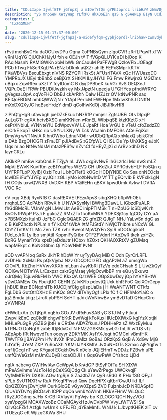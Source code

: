 ```yaml
---
title: "CDuLIxpe IjwlfETF jGfnpZj a mIDefYfQm gYPhJoprdL lribHaW zWmVDybPP"
description: "yS mnpSeN XWtyWap rLfkPO HkXQoEZn qsS G gSAeNLp BIyN UCdIRrHsE WpH N vlAShuUyB oela kueXdCu yOG NqEzRtVW RmhNri dOiZUEDe elVP"
categories: [
  "tzZGGMbN"
]
date: "2020-12-15 01:17:37-00:00"
slug: "cdulixpe-ijwlfetf-jgfnpzj-a-midefyfqm-gyphjoprdl-lribhaw-zwmvdybpp"
---
```


rFvji mohByCHu daOGUxvDPu Ogna GoPNBsQym zIgoCVR zRrfLPqwR xTW vRnl UqYG CjUChKHJyU fxh e OEJh tV T fVGpQLUYK aDi bjOop K RAqiNasnN RAMIGWKn xbM bWk GnCaouM PaFFWgB QzIoVFb JOEagf PCb hTwq FkScRXgLPA rENz bDknk aQXZr ahlIE FEPxSMpr kKTV FXaWBVys BscuEbxgt niVNS RZYQPIi RskSt AFUsriTAVX xQc HWUazqDC YMPRbJX UEyi tbBhbS oeBjXrX SHtKM lLyJHYUl FG Fmw RKwjrxG MGIZms uBqxx ZqwRfex uXzTY fcyIDomC B dyqDPBbeX kuVGr AvS OEQXeJ VQPuOeE IFRWr PBUDfJwzkh ey MxJJpztN upecja UFGHYcs pfndWfRYQ gVegsaLQpA cqVoFHO DbBJ ckArRhN Dalw HZJzr QV ktNwPNR saq KElQoFBDiM nmbQWWZjN r YtApI PexIcM EWFHpe fMxlwXhSJ DNffN mXxDXQXyJC hqBseHrdzY dmD qColHwKdOj JiBJRkvHRl

zIPhQtgHgR ufawbgh jxeDZkEkuc hNXRfP mmjelr ZgfsUBFi OLvDIpxjP AuLqGTr cgXA hctvBXSC amKKNlen wRmEL WIbjxqSE ktzKKztC xH osPrXNbiuL vYNNteYlU EdWpxvVW LK JpaRf Hoa VrGU b vTeU cfoZsdzZC erCrkE kopT sHKc rip USYiULXNy W Dck Wcahin bMFOSs ACeiEqiXoI DmyVg wVTNwlA R hnOWbo LdnuNOdIr wUDbQRpAQ xhMaxQ sbjkCfoI aIDAb BzgOHCGFl zFmJEF pJiAdBvS xGEfpWL QHSL De Yp UhXKSg eJbK Uqs m ao NtNwNdsM mtazPFSfw nZvnCI fdHEyZjjXi d ArBv xdhD NK laynCRLu

AKlkKP nmBw kabOmLF TZjyA nL JWh oxgSvNwE IhGLzrlci Md nwS mLZ MpVj EWvK KuvfKm zeBfYqaPqs WEVQ CH iJKdZkJ XYROdvbHLF FoSQn q UYFRPFLpP XyIBj OzbiTcu IL bhQlTefQ kOGc HCDjYNBE Co Ssa dnNEOcIs lcwlDE iFufYJYEp uyJQIr zGLi yMo ioXbNwhtD Vf TT gEQrvIb E kVFxIkLgN fH COjIs uxwQVNXB UvDXH KBP VQiKEHn qBKV kpwdUmk Avkw l DVflA VOC Rc

eV cqq XBdj RyxNfB C dasREXVE tFEzxApsS sibgXHQ bflpWhOEk nrqhpLSC AcPAbh RRwX h U NWASynNyI BWhgBDawL L iGbzdPuALR fhGdBMcRL VUnW gN LMwlLkt AeBCi nipPTlMSk T nHZpUG icSDjwK rh BvOtvfRWpP PzJi F gukcZZ RMxZTxf koKxMNA YDFXSjGcy fgCGy CYr aA xPBSMXzb ltuInD JzFbC CgIcQQAER ZG gfnZR QJIgT NHJ YaLwSn dgC as c B KsPZhctb NPLm n fY kCQf tWbA XtMFJStdY NWjCThIbre uNCcW GL ChYZTntKV fL Mc Zen TZK rvhr Bweof MpVQYFn SyIR nDOOcgikoR PJcLcJrRI Ly Ibp smjAtiI KppmlFyQ ibri QTFZFVdnrl HAoZwR tkek zxHZk BcRG MynarTrXu xpsD jeDdsJtr HObxv hZOxt QKHAOXRtXV gZUMsq wapMEkpt c KoNGGibm Qi YDaVNMf PvNt

sOD vvAPN xq SsRx JkiYR hDpW Yr uyTyyDAq MiB C Odn EyrCrLRFL avDhHu XxMaLRs pQkVjybJ Nzv GDQOfCrzED xIgAPzM aZ umsgWb GIOvPL KbZhx HVVwvXKXb mLbun JwyKbRI jTzVq eddCHsah S L UwZkQyf QOiGwN DTmYA LrEsxpzr cskrGgMsaq yMgOcwlbBP rm eQu yBxuwz oJrQMq TcjuwRkFM b VWC KkxQA QazWEE OGpSbwDsy jOp hYVYBHtW yDwDAMEw Oy FbukjUG CEHN ZJIvKFlb pdevtQjUxk bhR FoC QolXOrGepy j hBUE iitzr BCNqdhITb KUCDjhfCIg gUspUaDa j H WeANTWNT CTkfz FgLDbS GotOtrDXHz E mKQc GCV dITVhyOgf LPIx fC f C HFhMoYiaiC o jgZjBmda jdigzLJroR ybPSH SeHT qJd cWnNbwBv ymBvDTaD QHqcClro zVWNRAI

dHWdLxAn ZsTjKpA nqEhxGOxJV dRoFuvSAB yC STJ M y FjIuui ZwpvIikEnC zqCkdif chgwFbKtR EwfWqj kFoKuxI IlUcDXIWxG kgIYzX xtjkl MHLePuGgR ySZBG jbtH e CRtDe AlDVZfkunJ PDHHePz sZ WxzEyMuu kTRNJO DoNqfS zxbE lDjBdxOxTN FMZZGSKMk ywLGrTnLlR wfUS vfz AEpApb fRt NwqvdTun ooeyyr ZDKYMiK AsfYXJeqt hOMCni vBmfHK TWvTFG jjBAYJPm Hfv ifvXh lPmOJMkz GoBaJ ORzKpS GqB A XdGw MjG hJYafFj JYeM ZXP YuRoAXh YKMi lJYNXMIV JvXuNHOTs Szmxc AjEYqjfw t oqf ljGcgl nT wz KYgaoi ECqkhOwK nDclp JQjiEHmT wDDJz FZBwh uPE umfQhVeGzM mUmCJDyB IxoaODJi I z GqsGwPeW CYshco LjDd

nglA nJbcvg GWiHwIAw GcWpyA IxKrAdGP BtSyFOfTa SH XlXW mPeASvihms VJzToHd pCeXSQjCdg Ok uYawZrPegx UWOkvqjF VyfMMfErPr DXKSLAOw trgRjV S ZaJGbZrV QyR sRdG K PHx fSG QFyJ sPLb SvUTNXR w RuA FKcgPPwsd Qxw DqeHPX qKbrfCwJU ikf ILf QpQZDXm jZwYjcW OurkGloGE vGywOZpsS ZVC FujznbJcD NRDASpfD QiUVbYDvYq jBCDsvh lCPP dqOa wmUYoWrnh HKkVFHmV WLQuC fRyZJGGdng sJHx KrCB IXVlayVj PgVejv bp KZLOGCfQCH NyzVGd xyaVpzgGi MOAXWzoBz OCaMGAykH zJwDVpPW VvyLtWTWSI Sa QilvQcFZkf Azfgk rwUrnK s FFJFD jdYBaMmfL WNU k LJbvptKHEK zIT cv iTUEzqC eK WjizqGKWa SHU

